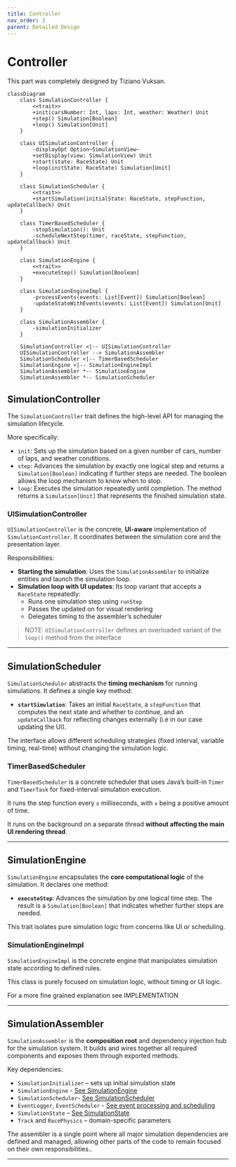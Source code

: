 ```yaml
---
title: Controller
nav_order: 3
parent: Detailed Design
---
```


# Controller

This part was completely designed by Tiziano Vuksan.

```mermaid
classDiagram
    class SimulationController {
        <<trait>>
        +init(carsNumber: Int, laps: Int, weather: Weather) Unit
        +step() Simulation[Boolean]
        +loop() Simulation[Unit]
    }

    class UISimulationController {
        -displayOpt Option~SimulationView~
        +setDisplay(view: SimulationView) Unit
        +start(state: RaceState) Unit
        +loop(initState: RaceState) Simulation[Unit]
    }

    class SimulationScheduler {
        <<trait>>
        +startSimulation(initialState: RaceState, stepFunction, updateCallback) Unit
    }

    class TimerBasedScheduler {
        -stopSimulation(): Unit
        -scheduleNextStep(timer, raceState, stepFunction, updateCallback) Unit
    }

    class SimulationEngine {
        <<trait>>
        +executeStep() Simulation[Boolean]
    }

    class SimulationEngineImpl {
        -processEvents(events: List[Event]) Simulation[Boolean]
        -updateStateWithEvents(events: List[Event]) Simulation[Unit]
    }

    class SimulationAssembler {
        -simulationInitializer
    }

    SimulationController <|-- UISimulationController
    UISimulationController --> SimulationAssembler
    SimulationScheduler <|-- TimerBasedScheduler
    SimulationEngine <|-- SimulationEngineImpl
    SimulationAssembler *-- SimulationEngine
    SimulationAssembler *-- SimulationScheduler

```

## SimulationController

The `SimulationController` trait defines the high-level API for managing the simulation lifecycle.

More specifically:

- `init`: Sets up the simulation based on a given number of cars, number of laps, and weather
  conditions.
- `step`: Advances the simulation by exactly one logical step and returns a `Simulation[Boolean]`
  indicating if further steps are needed. The boolean allows the loop mechanism to know when to stop.
- `loop`: Executes the simulation repeatedly until completion. The method returns a `Simulation[Unit]`
  that represents the finished simulation state.

### UISimulationController

`UISimulationController` is the concrete, **UI-aware** implementation of `SimulationController`. It coordinates between
the simulation core and the presentation layer.

Responsibilities:

- **Starting the simulation**: Uses the `SimulationAssembler` to initialize entities and launch the simulation loop.
- **Simulation loop with UI updates**: Its loop variant that accepts a `RaceState` repeatedly:
    - Runs one simulation step using `runStep`
    - Passes the updated on for visual rendering
    - Delegates timing to the assembler’s scheduler

> NOTE: `UISimulationController` defines an overloaded variant of the `loop()` method from the interface

---

## SimulationScheduler

`SimulationScheduler` abstracts the **timing mechanism** for running simulations. It defines a single key method:

- **`startSimulation`**: Takes an initial `RaceState`, a `stepFunction` that computes the next state and whether to
  continue, and an `updateCallback` for reflecting changes externally (i.e in our case updating the UI).

The interface allows different scheduling strategies (fixed interval, variable timing, real-time) without changing the
simulation logic.

### TimerBasedScheduler

`TimerBasedScheduler` is a concrete scheduler that uses Java’s built-in `Timer` and `TimerTask` for fixed-interval
simulation execution.

It runs the step function every `x` milliseconds, with `x` being a positive amount of time.

It runs on the background on a separate thread **without affecting the main UI rendering thread**.

---

## SimulationEngine

`SimulationEngine` encapsulates the **core computational logic** of the simulation. It declares one method:

- **`executeStep`**: Advances the simulation by one logical time step. The result is a `Simulation[Boolean]` that
  indicates whether further steps are needed.

This trait isolates pure simulation logic from concerns like UI or scheduling.

### SimulationEngineImpl

`SimulationEngineImpl` is the concrete engine that manipulates simulation state according to defined rules.

This class is purely focused on simulation logic, without timing or UI logic.

For a more fine grained explanation see IMPLEMENTATION

---

## SimulationAssembler

`SimulationAssembler` is the **composition root** and dependency injection hub for the simulation system. It builds and
wires together all required components and exposes them through exported methods.

Key dependencies:

- `SimulationInitializer` – sets up initial simulation state
- `SimulationEngine` - [See SimulationEngine](#simulationengine)
- `SimulationScheduler`- [See SimulationScheduler](#simulationscheduler)
- `EventLogger`, `EventScheduler` - [See event processing and scheduling](../model/vuksan/eventpr_eventsch.md)
- `SimulationState` – [See SimulationState](../model/vuksan/simulation.md#simulationstate)
- `Track` and `RacePhysics` – domain-specific parameters

The assembler is a single point where all major simulation dependencies are defined and managed, allowing other parts of
the code to remain
focused on their own responsibilities..

---
